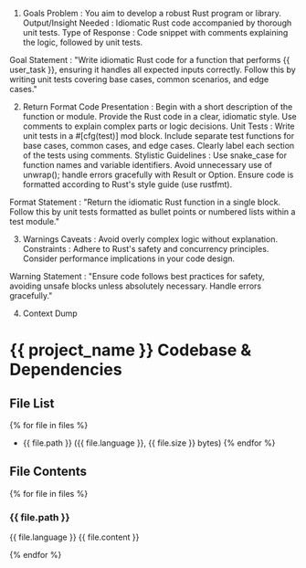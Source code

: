 1. Goals
Problem : 
  You aim to develop a robust Rust program or library.
Output/Insight Needed : 
  Idiomatic Rust code accompanied by thorough unit tests.
Type of Response : 
  Code snippet with comments explaining the logic, followed by unit tests.

Goal Statement :
  "Write idiomatic Rust code for a function that performs {{ user_task }}, ensuring it handles all expected inputs correctly. Follow this by writing unit tests covering base cases, common scenarios, and edge cases."

2. Return Format
Code Presentation :
  Begin with a short description of the function or module.
  Provide the Rust code in a clear, idiomatic style.
  Use comments to explain complex parts or logic decisions.
Unit Tests :
  Write unit tests in a #[cfg(test)] mod block.
  Include separate test functions for base cases, common cases, and edge cases.
  Clearly label each section of the tests using comments.
Stylistic Guidelines :
  Use snake_case for function names and variable identifiers.
  Avoid unnecessary use of unwrap(); handle errors gracefully with Result or Option.
  Ensure code is formatted according to Rust's style guide (use rustfmt).

Format Statement :
  "Return the idiomatic Rust function in a single block. Follow this by unit tests formatted as bullet points or numbered lists within a test module."

3. Warnings
Caveats :
  Avoid overly complex logic without explanation.
Constraints :
  Adhere to Rust's safety and concurrency principles.
  Consider performance implications in your code design.

Warning Statement :
  "Ensure code follows best practices for safety, avoiding unsafe blocks unless absolutely necessary. Handle errors gracefully."

4. Context Dump
# {{ project_name }} Codebase & Dependencies

## File List
{% for file in files %}
- {{ file.path }} ({{ file.language }}, {{ file.size }} bytes)
{% endfor %}

## File Contents

{% for file in files %}
### {{ file.path }}

{{ file.language }}
{{ file.content }}


{% endfor %}

